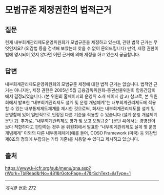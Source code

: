 # 모범규준 제정권한의 법적근거

## 질문
현재 내부회계관리제도운영위원회가 모범규준을 제정하고 있는데, 관련 법적 근거는 무엇인지요?
(외감법 등을 검색해 보았는데 찾을 수 없어 문의드립니다)
만약, 제정 권한이 법에 명시되어 있지 않다면 어떤 근거에 의해 제정을 하고 있는지 궁금합니다.

## 답변
내부회계관리제도운영위원회의 모범규준 제정에 대한 법적 근거는 없습니다.
법적인 근거는 아니지만, 제정 권한은 2005년 5월 금융감독위원회-증권선물위원회 합동간담회에서 결정되었습니다. (본 위원회 홈페이지의 운영위 소개 페이지 참고)
참고로, 본 위원회에서 발표한 “내부회계관리제도 설계 및 운영 개념체계”는 내부회계관리제도에 적용할 수 있는 내부통제제도체계를 제시한 것으로써, 회사는 내부회계관리제도를 설계 및 운영함에 있어 일반적으로 인정된 다른 기준을 적용할 수 있습니다 (설계·운영 개념체계 문단 2). 추가로, “내부회계관리제도 평가 및 보고 모범규준” (문단 4)에서는 경영진이 보다 적합하다고 판단하는 경우 본 위원회에서 발표한 “내부회계관리제도 설계 및 운영 개념체계” 이외의 다른 내부통제체계(예를 들어, COSO Framework (미국) 등 외감법 제8조의 정의에 부합되는 기타 기준)를 사용할 수 있다고 제시하고 있습니다.

## 출처
https://www.k-icfr.org/sub/menu/qna.asp?rWork=TblRead&rNo=481&rGotoPage=47&rSchText=&rType=1

---
*게시글 번호: 272*
